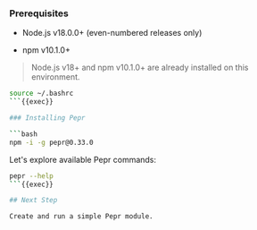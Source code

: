 ### Prerequisites

- Node.js v18.0.0+ (even-numbered releases only)

- npm v10.1.0+

> Node.js v18+ and npm v10.1.0+ are already installed on this environment.

```bash
source ~/.bashrc
```{{exec}}

### Installing Pepr

```bash
npm -i -g pepr@0.33.0
```

Let's explore available Pepr commands:

```bash
pepr --help
```{{exec}}

## Next Step

Create and run a simple Pepr module.

